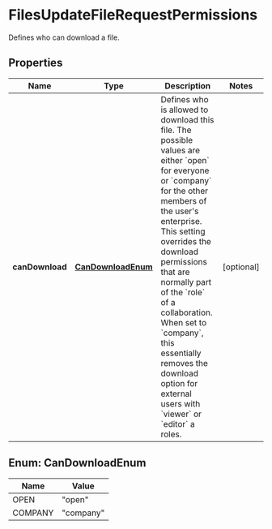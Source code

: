 

# FilesUpdateFileRequestPermissions

Defines who can download a file.

## Properties

| Name | Type | Description | Notes |
|------------ | ------------- | ------------- | -------------|
|**canDownload** | [**CanDownloadEnum**](#CanDownloadEnum) | Defines who is allowed to download this file. The possible values are either &#x60;open&#x60; for everyone or &#x60;company&#x60; for the other members of the user&#39;s enterprise.  This setting overrides the download permissions that are normally part of the &#x60;role&#x60; of a collaboration. When set to &#x60;company&#x60;, this essentially removes the download option for external users with &#x60;viewer&#x60; or &#x60;editor&#x60; a roles. |  [optional] |



## Enum: CanDownloadEnum

| Name | Value |
|---- | -----|
| OPEN | &quot;open&quot; |
| COMPANY | &quot;company&quot; |



